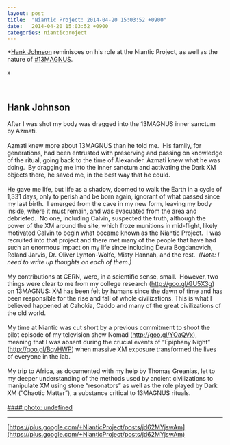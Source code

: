 ```yaml
---
layout: post
title:  "Niantic Project: 2014-04-20 15:03:52 +0900"
date:   2014-04-20 15:03:52 +0900
categories: nianticproject
---
```

+[Hank Johnson](https://plus.google.com/117792105926525258257 "") reminisces on his role at the Niantic Project, as well as the nature of [#13MAGNUS](https://plus.google.com/s/%2313MAGNUS "").

x<div class="shared"><br /><h2>Hank Johnson</h2>After I was shot my body was dragged into the 13MAGNUS inner sanctum by Azmati. <br /><br />Azmati knew more about 13MAGNUS than he told me.  His family, for generations, had been entrusted with preserving and passing on knowledge of the ritual, going back to the time of Alexander. Azmati knew what he was doing.  By dragging me into the inner sanctum and activating the Dark XM objects there, he saved me, in the best way that he could. <br /><br />He gave me life, but life as a shadow, doomed to walk the Earth in a cycle of 1,331 days, only to perish and be born again, ignorant of what passed since my last birth.  I emerged from the cave in my new form, leaving my body inside, where it must remain, and was evacuated from the area and debriefed.  No one, including Calvin, suspected the truth, although the power of the XM around the site, which froze munitions in mid-flight, likely motivated Calvin to begin what became known as the Niantic Project.  I was recruited into that project and there met many of the people that have had such an enormous impact on my life since including Devra Bogdanovich, Roland Jarvis, Dr. Oliver Lynton-Wolfe, Misty Hannah, and the rest.  <i>(Note: I need to write up thoughts on each of them.)</i><br /><br />My contributions at CERN, were, in a scientific sense, small.  However, two things were clear to me from my college research (<a href="http://goo.gl/GU5X3g" class="ot-anchor">http://goo.gl/GU5X3g</a>) on 13MAGNUS: XM has been felt by humans since the dawn of time and has been responsible for the rise and fall of whole civilizations. This is what I believed happened at Cahokia, Caddo and many of the great civilizations of the old world. <br /><br />My time at Niantic was cut short by a previous commitment to shoot the pilot episode of my television show Nomad (<a href="http://goo.gl/YOaQVx" class="ot-anchor">http://goo.gl/YOaQVx</a>), meaning that I was absent during the crucial events of “Epiphany Night” (<a href="http://goo.gl/BqvHWP" class="ot-anchor">http://goo.gl/BqvHWP</a>) when massive XM exposure transformed the lives of everyone in the lab. <br /><br />My trip to Africa, as documented with my help by Thomas Greanias, let to my deeper understanding of the methods used by ancient civilizations to manipulate XM using stone “resonators” as well as the role played by Dark XM (“Chaotic Matter”), a substance critical to 13MAGNUS rituals.<br /><br /></div>
[#### photo: undefined](https://lh5.googleusercontent.com/-wfDwaYIPYa4/U1Niebrek1I/AAAAAAAAAvc/73XkE0Zktek/Nest.png "")
- - -
[https://plus.google.com/+NianticProject/posts/jd62MYjswAm](https://plus.google.com/+NianticProject/posts/jd62MYjswAm)
